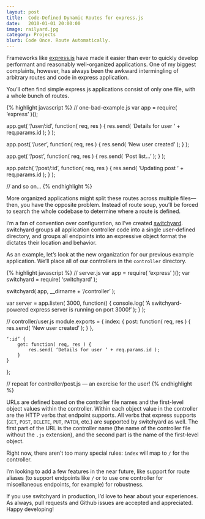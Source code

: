 ```yaml
---
layout: post
title:  Code-Defined Dynamic Routes for express.js
date:   2010-01-01 20:00:00
image: railyard.jpg
category: Projects
blurb: Code Once. Route Automatically.
---
```


Frameworks like [express.js](http://expressjs.com/) have made it easier than ever to quickly develop performant and reasonably well-organized applications. One of my biggest complaints, however, has always been the awkward intermingling of arbitrary routes and code in express application.

You’ll often find simple express.js applications consist of only one file, with a whole bunch of routes.

{% highlight javascript %}
// one-bad-example.js
var app = require( ‘express’ )();

app.get( ‘/user/:id’, function( req, res ) {
	res.send( ‘Details for user ‘ + req.params.id );
} );

app.post( ‘/user’, function( req, res ) {
	res.send( ‘New user created’ );
} );

app.get( ‘/post’, function( req, res ) {
	res.send( ‘Post list…’ );
} );

app.patch( ‘/post/:id’, function( req, res ) {
	res.send( ‘Updating post ‘ + req.params.id );
} );

// and so on…
{% endhighlight %}

More organized applications might split these routes across multiple files&mdash;then, you have the opposite problem. Instead of route soup, you’ll be forced to search the whole codebase to determine where a route is defined.

I’m a fan of convention over configuration, so I’ve created [switchyard](https://github.com/pcrumm/switchyard). switchyard groups all application controller code into a single user-defined directory, and groups all endpoints into an expressive object format the dictates their location and behavior.

As an example, let’s look at the new organization for our previous example application. We’ll place all of our controllers in the `controller` directory.

{% highlight javascript %}
// server.js
var app = require( ‘express’ )();
var switchyard = require( ‘switchyard’ );

switchyard( app, __dirname + ‘/controller’ );

var server = app.listen( 3000, function() {
    console.log( ‘A switchyard-powered express server is running on port 3000!’ );
} );

// controller/user.js
module.exports = {
	index: {
		post: function( req, res ) {
			res.send( ‘New user created’ );
		}
	},

	‘:id’ {
		get: function( req, res ) {
			res.send( ‘Details for user ‘ + req.params.id );
		}
	}
};

// repeat for controller/post.js — an exercise for the user!
{% endhighlight %}

URLs are defined based on the controller file names and the first-level object values within the controller. Within each object value in the controller are the HTTP verbs that endpoint supports. All verbs that express supports (`GET`, `POST`, `DELETE`, `PUT`, `PATCH`, etc.) are supported by switchyard as well. The first part of the URL is the controller name (the name of the controller file without the `.js` extension), and the second part is the name of the first-level object.

Right now, there aren’t too many special rules: `index` will map to `/` for the controller.

I’m looking to add a few features in the near future, like support for route aliases (to support endpoints like `/` or to use one controller for miscellaneous endpoints, for example) for robustness.

If you use switchyard in production, I’d love to hear about your experiences. As always, pull requests and Github issues are accepted and appreciated. Happy developing!